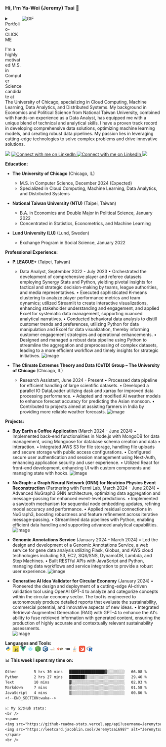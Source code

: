 ### Hi, I'm Ya-Wei (Jeremy) Tsai 👋 

<img align="right" alt="GIF" src="[https://user-images.githubusercontent.com/19164071/147938770-eddf72e3-9b2d-42d0-a73c-5ffa595c2e17.gif](https://github.com/Jeremytsai6987/jeremy_tech/issues/1#issue-2369100323)" width="450" height="266" />

<details><summary>Portfolio-CLICK ME</summary>
</details>

I'm a highly motivated M.S. in Computer Science candidate at The University of Chicago, specializing in Cloud Computing, Machine Learning, Data Analytics, and Distributed Systems. My background in Economics and Political Science from National Taiwan University, combined with hands-on experience as a Data Analyst, has equipped me with a unique blend of technical and analytical skills. I have a proven track record in developing comprehensive data solutions, optimizing machine learning models, and creating robust data pipelines. My passion lies in leveraging cutting-edge technologies to solve complex problems and drive innovative solutions.


<span>
<img src="https://komarev.com/ghpvc/?username=Jeremytsai6987&style=flat" height="25">
<!-- Light Mode -->
<a href="https://www.linkedin.com/in/yawei-jeremy#gh-light-mode-only">
    <img src="https://img.shields.io/badge/LinkedIn-3572A5?style=for-the-badge&logo=linkedin&logoColor=white#gh-light-mode-only"
        alt="Connect with me on LinkedIn" height="25">
</a>
<!-- Dark Mode -->
<a href="https://www.linkedin.com/in/yawei-jeremy#gh-dark-mode-only">
    <img src="https://img.shields.io/badge/LinkedIn-ffffff?style=for-the-badge&logo=linkedin&logoColor=0690FA#gh-dark-mode-only"
        alt="Connect with me on LinkedIn" height="25">
</a>
<img src="https://img.shields.io/github/followers/Jeremytsai6987?style=social" height="25">
</span>

**Education:**

- **The University of Chicago** (Chicago, IL)
  - M.S. in Computer Science, December 2024 (Expected)
  - Specialized in Cloud Computing, Machine Learning, Data Analytics, and Distributed Systems

- **National Taiwan University (NTU)** (Taipei, Taiwan)
  - B.A. in Economics and Double Major in Political Science, January 2022
  - Concentrated in Statistics, Econometrics, and Machine Learning
  
- **Lund University (LU)** (Lund, Sweden)
  - Exchange Program in Social Science, January 2022

**Professional Experience:**

- **P.LEAGUE+** (Taipei, Taiwan)
  - Data Analyst, September 2022 - July 2023
  •	Orchestrated the development of comprehensive player and referee datasets employing Synergy Stats and Python, yielding pivotal insights for tactical and strategic decision-making by teams, league authorities, and media representatives.
  •	Executed sophisticated K-means clustering to analyze player performance metrics and team dynamics; utilized Streamlit to create interactive visualizations, enhancing stakeholder understanding and engagement, and applied Excel for systematic data management, supporting nuanced analytical narratives.
  •	Conducted behavioral data analysis to distill customer trends and preferences, utilizing Python for data manipulation and Excel for data visualization, thereby informing customer engagement strategies and operational enhancements.
  •	Designed and managed a robust data pipeline using Python to streamline the aggregation and preprocessing of complex datasets, leading to a more efficient workflow and timely insights for strategic initiatives.
![image](https://github.com/Jeremytsai6987/jeremy_tech/assets/136430781/dd607405-ab02-4353-92bd-471d01a2c086)


- **The Climate Extremes Theory and Data (CeTD) Group – The University of Chicago** (Chicago, IL)
  - Research Assistant, June 2024 - Present
  •	Processed data pipeline for efficient handling of large scientific datasets.
  •	Developed a parallel IO DataLoader utilizing dask and xarray for improved data processing performance.
  •	Adapted and modified AI weather models to enhance forecast accuracy for predicting the Asian monsoon.
  •	Contributed to projects aimed at assisting farmers in India by providing more reliable weather forecasts.
![image](https://github.com/Jeremytsai6987/jeremy_tech/assets/136430781/e4b48ead-bdd9-4fd2-a9bd-a9055fd9868b)


**Projects:**

- **Buy Earth a Coffee Application** (March 2024 - June 2024)
  •	Implemented back-end functionalities in Node.js with MongoDB for data management, using Mongoose for database schema creation and data
  •	interaction.
  •	Integrated AWS S3 for file storage, handling file uploads and secure storage with public access configurations.
  •	Configured secure user authentication and session management using Next-Auth, enhancing application security and user experience.
  •	Utilized React for front-end development, enhancing UI with custom components and managing state with hooks.
![image](https://github.com/Jeremytsai6987/jeremy_tech/assets/136430781/acc78c52-275f-48f7-926d-8886cecf7a45)

- **NuGraph: a Graph Neural Network (GNN) for Neutrino Physics Event Reconstruction** (Partnering with Fermi Lab, March 2024 - June 2024)
  •	Advanced NuGraph3 GNN architecture, optimizing data aggregation and message-passing for enhanced event-level predictions. 
  •	Implemented a sawtooth mechanism for sequential node embedding updates, refining model accuracy and performance. 
  •	Applied residual connections in NuGraph3, boosting robustness and feature refinement across iterative message-passing. 
  •	Streamlined data pipelines with Python, enabling efficient data handling and supporting advanced analytical capabilities.
![image](https://github.com/Jeremytsai6987/jeremy_tech/assets/136430781/ac8ca3a5-d593-44e7-a9fb-6d88d371d01b)

- **Genomic Annotations Service** (January 2024 - March 2024)
  •	Led the design and development of a Genomic Annotations Service, a web service for gene data analysis utilizing Flask, Globus, and AWS cloud technologies including S3, EC2, SQS/SNS, DynamoDB, Lambda, and Step Machines.
  •	Built RESTful APIs with JavaScript and Python, managing data workflows and service integration to provide a robust user experience.
![image](https://github.com/Jeremytsai6987/jeremy_tech/assets/136430781/a6e5b9c2-d54f-4a97-9ff3-e81136e12e47)

- **Generative AI Idea Validator for Circular Economy** (January 2024)
  •	Pioneered the design and deployment of a cutting-edge AI-driven validation tool using OpenAI GPT-4 to analyze and categorize concepts within the circular economy sector. The tool is engineered to autonomously produce detailed reports that evaluate the sustainability, commercial potential, and innovative aspects of new ideas.
  •	Integrated Retrieval-Augmented Generation (RAG) with GPT-4 to enhance the AI's ability to fuse retrieved information with generated content, ensuring the production of highly accurate and contextually relevant sustainability assessments.		
![image](https://github.com/Jeremytsai6987/jeremy_tech/assets/136430781/118461b3-a110-41c0-9b2b-f7154442e727)

**Languages and Tools:**  
<code><img height="20" src="https://raw.githubusercontent.com/github/explore/80688e429a7d4ef2fca1e82350fe8e3517d3494d/topics/python/python.png"></code>
<code><img height="20" src="https://raw.githubusercontent.com/github/explore/80688e429a7d4ef2fca1e82350fe8e3517d3494d/topics/javascript/javascript.png"></code>
<code><img height="20" src="https://raw.githubusercontent.com/github/explore/80688e429a7d4ef2fca1e82350fe8e3517d3494d/topics/vue/vue.png"></code>
<code><img height="20" src="https://raw.githubusercontent.com/github/explore/80688e429a7d4ef2fca1e82350fe8e3517d3494d/topics/react/react.png"></code>
<code><img height="20" src="https://raw.githubusercontent.com/github/explore/80688e429a7d4ef2fca1e82350fe8e3517d3494d/topics/nodejs/nodejs.png"></code>
<code><img height="20" src="https://raw.githubusercontent.com/github/explore/80688e429a7d4ef2fca1e82350fe8e3517d3494d/topics/cpp/cpp.png"></code>
<code><img height="20" src="https://raw.githubusercontent.com/github/explore/80688e429a7d4ef2fca1e82350fe8e3517d3494d/topics/mysql/mysql.png"></code>
<code><img height="20" src="https://raw.githubusercontent.com/github/explore/80688e429a7d4ef2fca1e82350fe8e3517d3494d/topics/git/git.png"></code>
<code><img height="20" src="https://raw.githubusercontent.com/github/explore/7a0c79067c6ebefcf16e6501599dff880e0e33f3/topics/go/go.png"></code>
<code><img height="20" src="https://raw.githubusercontent.com/github/explore/7a0c79067c6ebefcf16e6501599dff880e0e33f3/topics/java/java.png"></code>
<code><img height="20" src="https://raw.githubusercontent.com/github/explore/7a0c79067c6ebefcf16e6501599dff880e0e33f3/topics/swift/swift.png"></code>
<code><img height="20" src="https://raw.githubusercontent.com/github/explore/7a0c79067c6ebefcf16e6501599dff880e0e33f3/topics/r/r.png"></code>


📊 **This week I spent my time on:**
<br />
<!--START_SECTION:waka-->

```txt
Other        5 hrs 30 mins   ████████████████▓░░░░░░░░   66.08 %
Python       2 hrs 27 mins   ███████▒░░░░░░░░░░░░░░░░░   29.46 %
Text         10 mins         ▓░░░░░░░░░░░░░░░░░░░░░░░░   02.03 %
Markdown     7 mins          ▒░░░░░░░░░░░░░░░░░░░░░░░░   01.58 %
JavaScript   4 mins          ▒░░░░░░░░░░░░░░░░░░░░░░░░   00.86 %
<!--END_SECTION:waka-->

📈 My GitHub stats:
<br />
<span>
<img src="https://github-readme-stats.vercel.app/api?username=Jeremytsai6987&show_icons=true&theme=gruvbox" alt="Jeremytsai6987" />
<img src="https://leetcard.jacoblin.cool/Jeremytsai6987" alt="Jeremytsai6987-leetcode" />
</span>
<br />
